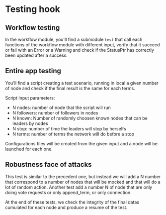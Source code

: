 # Testing hook

## Workflow testing

In the workflow module, you'll find a submodule `test` that call each functions of the workflow module with different input, verify that it succeed or fail with an Error or a Warning and check if the StatusPtr has correctly been updated after a success.

## Entire app testing

You'll find a script creating a test scenario, running in local a given number of node and check if the final result is the same for each terms.

Script Input parameters:
- N nodes: number of node that the script will run
- N followers: number of followers in nodes
- N known: Number of randomly choosen known nodes that can be leaders by nodes
- N stop: number of time the leaders will stop by herselfs
- N terms: number of terms the network will do before a stop

Configurations files will be created from the given input and a node will be launched for each one.

## Robustness face of attacks

This test is similar to the precedent one, but instead we will add a N number that correspond to a number of nodes that will be mocked and that will do a lot of random action. Another test add a number N of node that are only doing vote requests or only append_term, or only connection.

At the end of these tests, we check the integrity of the final datas cumulated for each node and produce a resume of the test.
 